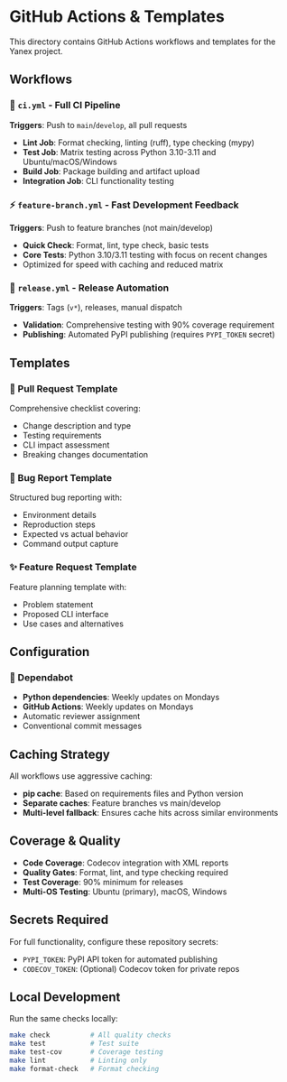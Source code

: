 # GitHub Actions & Templates

This directory contains GitHub Actions workflows and templates for the Yanex project.

## Workflows

### 🔄 `ci.yml` - Full CI Pipeline
**Triggers**: Push to `main`/`develop`, all pull requests
- **Lint Job**: Format checking, linting (ruff), type checking (mypy)
- **Test Job**: Matrix testing across Python 3.10-3.11 and Ubuntu/macOS/Windows
- **Build Job**: Package building and artifact upload
- **Integration Job**: CLI functionality testing

### ⚡ `feature-branch.yml` - Fast Development Feedback  
**Triggers**: Push to feature branches (not main/develop)
- **Quick Check**: Format, lint, type check, basic tests
- **Core Tests**: Python 3.10/3.11 testing with focus on recent changes
- Optimized for speed with caching and reduced matrix

### 🚀 `release.yml` - Release Automation
**Triggers**: Tags (`v*`), releases, manual dispatch
- **Validation**: Comprehensive testing with 90% coverage requirement
- **Publishing**: Automated PyPI publishing (requires `PYPI_TOKEN` secret)

## Templates

### 📝 Pull Request Template
Comprehensive checklist covering:
- Change description and type
- Testing requirements  
- CLI impact assessment
- Breaking changes documentation

### 🐛 Bug Report Template
Structured bug reporting with:
- Environment details
- Reproduction steps
- Expected vs actual behavior
- Command output capture

### ✨ Feature Request Template  
Feature planning template with:
- Problem statement
- Proposed CLI interface
- Use cases and alternatives

## Configuration

### 🤖 Dependabot
- **Python dependencies**: Weekly updates on Mondays
- **GitHub Actions**: Weekly updates on Mondays
- Automatic reviewer assignment
- Conventional commit messages

## Caching Strategy

All workflows use aggressive caching:
- **pip cache**: Based on requirements files and Python version
- **Separate caches**: Feature branches vs main/develop
- **Multi-level fallback**: Ensures cache hits across similar environments

## Coverage & Quality

- **Code Coverage**: Codecov integration with XML reports
- **Quality Gates**: Format, lint, and type checking required
- **Test Coverage**: 90% minimum for releases
- **Multi-OS Testing**: Ubuntu (primary), macOS, Windows

## Secrets Required

For full functionality, configure these repository secrets:
- `PYPI_TOKEN`: PyPI API token for automated publishing
- `CODECOV_TOKEN`: (Optional) Codecov token for private repos

## Local Development

Run the same checks locally:
```bash
make check          # All quality checks
make test           # Test suite
make test-cov       # Coverage testing
make lint           # Linting only
make format-check   # Format checking
```